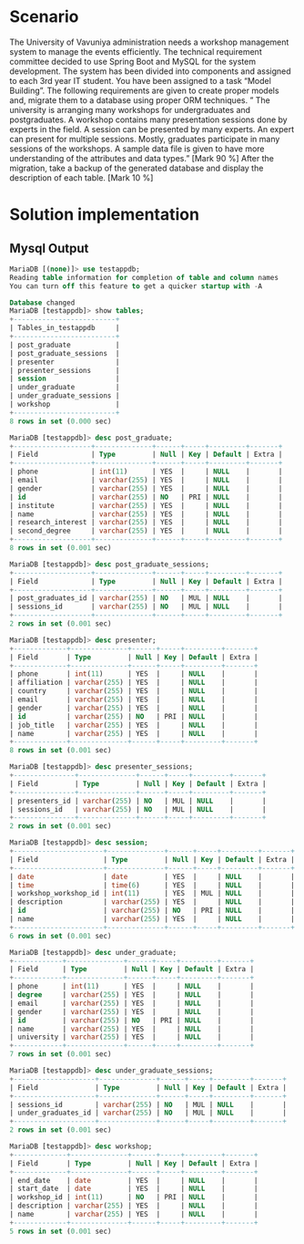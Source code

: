 # Scenario
The University of Vavuniya administration needs a workshop management system to manage the events efficiently. The technical requirement committee decided to use Spring Boot and  MySQL for the system development. The system has been divided into components and assigned to each 3rd year IT student. 
You have been assigned to a task “Model Building”. The following requirements are given to create proper models and, migrate them to a database using proper ORM techniques. 
” The university is arranging many workshops for undergraduates and postgraduates. A workshop contains many presentation sessions done by experts in the field. A session can be presented by many experts. An expert can present for multiple sessions. Mostly, graduates participate in many sessions of the workshops. A sample data file is given to have more understanding of the attributes and data types.”
[Mark 90 %]
After the migration, take a backup of the generated database and display the description of 
each table. [Mark 10 %]

# Solution implementation

## Mysql Output
```sql
MariaDB [(none)]> use testappdb;
Reading table information for completion of table and column names
You can turn off this feature to get a quicker startup with -A

Database changed
MariaDB [testappdb]> show tables;
+-------------------------+
| Tables_in_testappdb     |
+-------------------------+
| post_graduate           |
| post_graduate_sessions  |
| presenter               |
| presenter_sessions      |
| session                 |
| under_graduate          |
| under_graduate_sessions |
| workshop                |
+-------------------------+
8 rows in set (0.000 sec)

MariaDB [testappdb]> desc post_graduate;
+-------------------+--------------+------+-----+---------+-------+
| Field             | Type         | Null | Key | Default | Extra |
+-------------------+--------------+------+-----+---------+-------+
| phone             | int(11)      | YES  |     | NULL    |       |
| email             | varchar(255) | YES  |     | NULL    |       |
| gender            | varchar(255) | YES  |     | NULL    |       |
| id                | varchar(255) | NO   | PRI | NULL    |       |
| institute         | varchar(255) | YES  |     | NULL    |       |
| name              | varchar(255) | YES  |     | NULL    |       |
| research_interest | varchar(255) | YES  |     | NULL    |       |
| second_degree     | varchar(255) | YES  |     | NULL    |       |
+-------------------+--------------+------+-----+---------+-------+
8 rows in set (0.001 sec)

MariaDB [testappdb]> desc post_graduate_sessions;
+-------------------+--------------+------+-----+---------+-------+
| Field             | Type         | Null | Key | Default | Extra |
+-------------------+--------------+------+-----+---------+-------+
| post_graduates_id | varchar(255) | NO   | MUL | NULL    |       |
| sessions_id       | varchar(255) | NO   | MUL | NULL    |       |
+-------------------+--------------+------+-----+---------+-------+
2 rows in set (0.001 sec)

MariaDB [testappdb]> desc presenter;
+-------------+--------------+------+-----+---------+-------+
| Field       | Type         | Null | Key | Default | Extra |
+-------------+--------------+------+-----+---------+-------+
| phone       | int(11)      | YES  |     | NULL    |       |
| affiliation | varchar(255) | YES  |     | NULL    |       |
| country     | varchar(255) | YES  |     | NULL    |       |
| email       | varchar(255) | YES  |     | NULL    |       |
| gender      | varchar(255) | YES  |     | NULL    |       |
| id          | varchar(255) | NO   | PRI | NULL    |       |
| job_title   | varchar(255) | YES  |     | NULL    |       |
| name        | varchar(255) | YES  |     | NULL    |       |
+-------------+--------------+------+-----+---------+-------+
8 rows in set (0.001 sec)

MariaDB [testappdb]> desc presenter_sessions;
+---------------+--------------+------+-----+---------+-------+
| Field         | Type         | Null | Key | Default | Extra |
+---------------+--------------+------+-----+---------+-------+
| presenters_id | varchar(255) | NO   | MUL | NULL    |       |
| sessions_id   | varchar(255) | NO   | MUL | NULL    |       |
+---------------+--------------+------+-----+---------+-------+
2 rows in set (0.001 sec)

MariaDB [testappdb]> desc session;
+----------------------+--------------+------+-----+---------+-------+
| Field                | Type         | Null | Key | Default | Extra |
+----------------------+--------------+------+-----+---------+-------+
| date                 | date         | YES  |     | NULL    |       |
| time                 | time(6)      | YES  |     | NULL    |       |
| workshop_workshop_id | int(11)      | YES  | MUL | NULL    |       |
| description          | varchar(255) | YES  |     | NULL    |       |
| id                   | varchar(255) | NO   | PRI | NULL    |       |
| name                 | varchar(255) | YES  |     | NULL    |       |
+----------------------+--------------+------+-----+---------+-------+
6 rows in set (0.001 sec)

MariaDB [testappdb]> desc under_graduate;
+------------+--------------+------+-----+---------+-------+
| Field      | Type         | Null | Key | Default | Extra |
+------------+--------------+------+-----+---------+-------+
| phone      | int(11)      | YES  |     | NULL    |       |
| degree     | varchar(255) | YES  |     | NULL    |       |
| email      | varchar(255) | YES  |     | NULL    |       |
| gender     | varchar(255) | YES  |     | NULL    |       |
| id         | varchar(255) | NO   | PRI | NULL    |       |
| name       | varchar(255) | YES  |     | NULL    |       |
| university | varchar(255) | YES  |     | NULL    |       |
+------------+--------------+------+-----+---------+-------+
7 rows in set (0.001 sec)

MariaDB [testappdb]> desc under_graduate_sessions;
+--------------------+--------------+------+-----+---------+-------+
| Field              | Type         | Null | Key | Default | Extra |
+--------------------+--------------+------+-----+---------+-------+
| sessions_id        | varchar(255) | NO   | MUL | NULL    |       |
| under_graduates_id | varchar(255) | NO   | MUL | NULL    |       |
+--------------------+--------------+------+-----+---------+-------+
2 rows in set (0.001 sec)

MariaDB [testappdb]> desc workshop;
+-------------+--------------+------+-----+---------+-------+
| Field       | Type         | Null | Key | Default | Extra |
+-------------+--------------+------+-----+---------+-------+
| end_date    | date         | YES  |     | NULL    |       |
| start_date  | date         | YES  |     | NULL    |       |
| workshop_id | int(11)      | NO   | PRI | NULL    |       |
| description | varchar(255) | YES  |     | NULL    |       |
| name        | varchar(255) | YES  |     | NULL    |       |
+-------------+--------------+------+-----+---------+-------+
5 rows in set (0.001 sec)
```